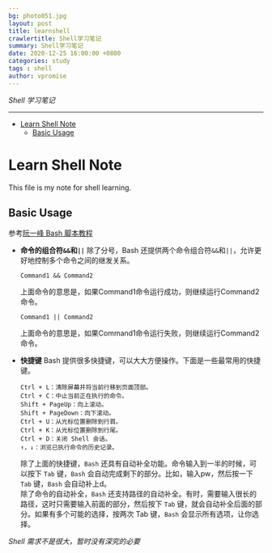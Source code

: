 ```yaml
---
bg: photo051.jpg
layout: post
title: learnshell
crawlertitle: Shell学习笔记
summary: Shell学习笔记
date: 2020-12-25 16:00:00 +0800
categories: study
tags : shell
author: vpromise
---
```


*Shell 学习笔记*

---

- [Learn Shell Note](#learn-shell-note)
  - [Basic Usage](#basic-usage)

# Learn Shell Note

This file is my note for shell learning.

## Basic Usage

参考[阮一峰 Bash 脚本教程](https://wangdoc.com/bash/intro.html)

- **命令的组合符`&&`和`||`**
  除了分号，Bash 还提供两个命令组合符`&&`和`||`，允许更好地控制多个命令之间的继发关系。
  ```
  Command1 && Command2
  ```
  上面命令的意思是，如果Command1命令运行成功，则继续运行Command2命令。
  ```
  Command1 || Command2
  ```
  上面命令的意思是，如果Command1命令运行失败，则继续运行Command2命令。

- **快捷键**
  Bash 提供很多快捷键，可以大大方便操作。下面是一些最常用的快捷键。
  ```
  Ctrl + L：清除屏幕并将当前行移到页面顶部。
  Ctrl + C：中止当前正在执行的命令。
  Shift + PageUp：向上滚动。
  Shift + PageDown：向下滚动。
  Ctrl + U：从光标位置删除到行首。
  Ctrl + K：从光标位置删除到行尾。
  Ctrl + D：关闭 Shell 会话。
  ↑，↓：浏览已执行命令的历史记录。
  ```  
  除了上面的快捷键，`Bash` 还具有自动补全功能。命令输入到一半的时候，可以按下 `Tab` 键，`Bash` 会自动完成剩下的部分。比如，输入pw，然后按一下 `Tab` 键，`Bash` 会自动补上d。  
  除了命令的自动补全，`Bash` 还支持路径的自动补全。有时，需要输入很长的路径，这时只需要输入前面的部分，然后按下 `Tab` 键，就会自动补全后面的部分。如果有多个可能的选择，按两次 Tab 键，`Bash` 会显示所有选项，让你选择。

*Shell 需求不是很大，暂时没有深究的必要*